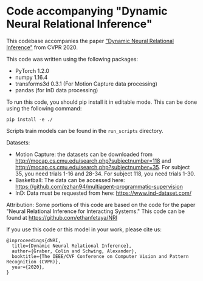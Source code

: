 # Code accompanying "Dynamic Neural Relational Inference"

This codebase accompanies the paper ["Dynamic Neural Relational Inference"](http://openaccess.thecvf.com/content_CVPR_2020/html/Graber_Dynamic_Neural_Relational_Inference_CVPR_2020_paper.html) from CVPR 2020.

This code was written using the following packages:
- PyTorch 1.2.0
- numpy 1.16.4
- transforms3d 0.3.1 (For Motion Capture data processing)
- pandas (for InD data processing)

To run this code, you should pip install it in editable mode. This can be done using the following command:

`pip install -e ./`

Scripts train models can be found in the `run_scripts` directory.

Datasets:
- Motion Capture: the datasets can be downloaded from http://mocap.cs.cmu.edu/search.php?subjectnumber=118 
  and http://mocap.cs.cmu.edu/search.php?subjectnumber=35. For subject 35, you need trials 1-16 and 28-34.
  For subject 118, you need trials 1-30.
- Basketball: The data can be accessed here: https://github.com/ezhan94/multiagent-programmatic-supervision
- InD: Data must be requested from here: https://www.ind-dataset.com/

Attribution:
Some portions of this code are based on the code for the paper "Neural Relational Inference for Interacting
Systems." This code can be found at https://github.com/ethanfetaya/NRI

If you use this code or this model in your work, please cite us:

    @inproceedings{dNRI,
      title={Dynamic Neural Relational Inference},
      author={Graber, Colin and Schwing, Alexander},
      booktitle={The IEEE/CVF Conference on Computer Vision and Pattern Recognition (CVPR)},
      year={2020},
    }
  
  
